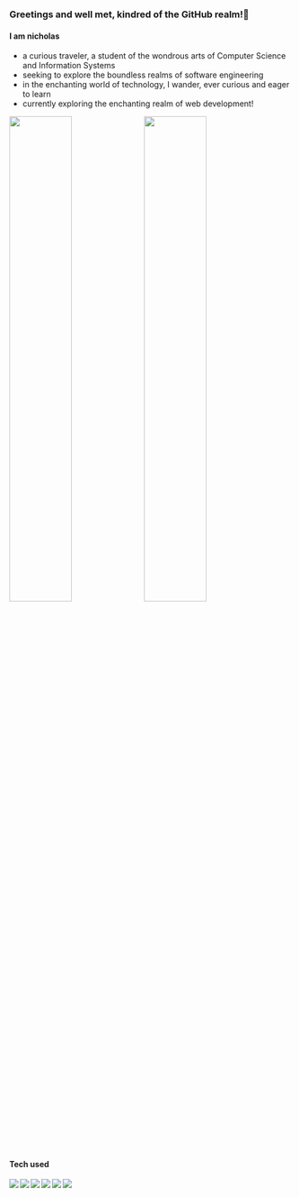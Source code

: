 ### Greetings and well met, kindred of the GitHub realm!👋
#### I am nicholas
<ul>
 <li>a curious traveler, a student of the wondrous arts of Computer Science and Information Systems</li>
 <li>seeking to explore the boundless realms of software engineering</li>
 <li>in the enchanting world of technology, I wander, ever curious and eager to learn</li>
 <li>currently exploring the enchanting realm of web development!</li>
</ul>
<img align="left" width="47%" src="https://github-readme-stats.vercel.app/api?username=nicholas-hgit&show_icons=true&theme=radical&rank_icon=github" />
<img  width="47%" src="https://github-readme-stats.vercel.app/api/top-langs/?username=nicholas-hgit&hide_progress=true&theme=radical"/>
<br>

#### Tech used

<img align="left" src="https://img.shields.io/badge/Java-ED8B00?style=for-the-badge&logo=openjdk&logoColor=white" />
<img align="left" src="https://img.shields.io/badge/MySQL-005C84?style=for-the-badge&logo=mysql&logoColor=white" />
<img align="left" src="https://img.shields.io/badge/Firebase-039BE5?style=for-the-badge&logo=Firebase&logoColor=white" />
<img align="left" src="https://img.shields.io/badge/Figma-F24E1E?style=for-the-badge&logo=figma&logoColor=white" />
<img align="left" src="https://img.shields.io/badge/IntelliJ_IDEA-000000.svg?style=for-the-badge&logo=intellij-idea&logoColor=white " />
<img align="left" src="https://img.shields.io/badge/GIT-E44C30?style=for-the-badge&logo=git&logoColor=white" />
 
 

